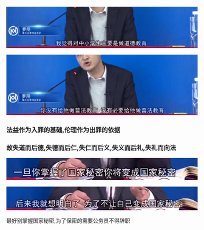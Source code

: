 ![1549807757129](普法.assets/1549807757129.png)

![1549807777122](普法.assets/1549807777122.png)

### 法益作为入罪的基础,伦理作为出罪的依据

### 故失道而后德,失德而后仁,失仁而后义,失义而后礼,失礼而向法

![1549814446569](普法.assets/1549814446569.png)

![1549814464812](普法.assets/1549814464812.png)

最好别掌握国家秘密,为了保密的需要公务员不得辞职





